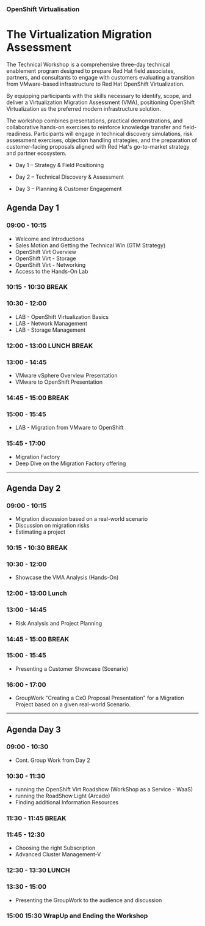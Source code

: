### OpenShift Virtualisation
# The Virtualization Migration Assessment
The Technical Workshop is a comprehensive three-day technical enablement program designed to prepare Red Hat field associates, partners, and consultants to engage with customers evaluating a transition from VMware-based infrastructure to Red Hat OpenShift Virtualization.

By equipping participants with the skills necessary to identify, scope, and deliver a Virtualization Migration Assessment (VMA), positioning OpenShift Virtualization as the preferred modern infrastructure solution.

The workshop combines presentations, practical demonstrations, and collaborative hands-on exercises to reinforce knowledge transfer and field-readiness. Participants will engage in technical discovery simulations, risk assessment exercises, objection handling strategies, and the preparation of customer-facing proposals aligned with Red Hat's go-to-market strategy and partner ecosystem.

+ Day 1 – Strategy & Field Positioning

+ Day 2 – Technical Discovery & Assessment

+ Day 3 – Planning & Customer Engagement


## Agenda Day 1
### 09:00 - 10:15
* Welcome and Introductions
* Sales Motion and Getting the Technical Win (GTM Strategy)
* OpenShift Virt Overview
* OpenShift Virt - Storage
* OpenShift Virt - Networking
* Access to the Hands-On Lab
### 10:15 - 10:30 BREAK
### 10:30 - 12:00
* LAB - OpenShift Virtualization Basics
* LAB - Network Management
* LAB - Storage Management
### 12:00 - 13:00 LUNCH BREAK
### 13:00 - 14:45
* VMware vSphere Overview Presentation
* VMware to OpenShift Presentation
### 14:45 - 15:00 BREAK
### 15:00 - 15:45
* LAB - Migration from VMware to OpenShift
### 15:45 - 17:00
* Migration Factory
* Deep Dive on the Migration Factory offering
----------------
## Agenda Day 2
### 09:00 - 10:15
* Migration discussion based on a real-world scenario 
* Discussion on migration risks 
* Estimating a project
### 10:15 - 10:30 BREAK
### 10:30 - 12:00
* Showcase the VMA Analysis (Hands-On)
### 12:00 - 13:00 Lunch
### 13:00 - 14:45
* Risk Analysis and Project Planning 
### 14:45 - 15:00 BREAK
### 15:00 - 15:45
* Presenting a Customer Showcase (Scenario)
### 16:00 - 17:00
* GroupWork "Creating a CxO Proposal Presentation" for a Migration Project based on a given real-world Scenario. 
--------------
## Agenda Day 3
### 09:00 - 10:30 
* Cont. Group Work from Day 2 
### 10:30 - 11:30 
* running the OpenShift Virt Roadshow (WorkShop as a Service - WaaS)
* running the RoadShow Light (Arcade)
* Finding additional Information Resources
### 11:30 - 11:45 BREAK
### 11:45 - 12:30
* Choosing the right Subscription
* Advanced Cluster Management-V
### 12:30 - 13:30 LUNCH
### 13:30 - 15:00
* Presenting the GroupWork to the audience and discussion
### 15:00 15:30 WrapUp and Ending the Workshop

